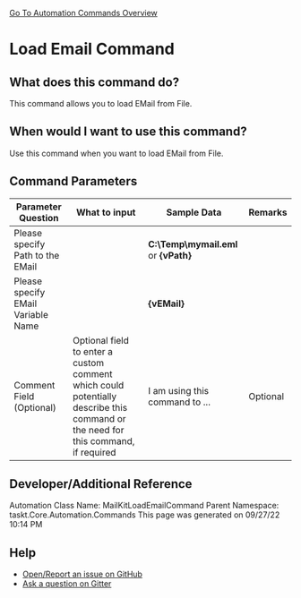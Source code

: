 <!--TITLE: Load Email Command -->
<!-- SUBTITLE: a command in the EMail Commands group. -->
[Go To Automation Commands Overview](/automation-commands.md)


# Load Email Command


## What does this command do?
This command allows you to load EMail from File.


## When would I want to use this command?
Use this command when you want to load EMail from File.


## Command Parameters
| Parameter Question   	| What to input  	|  Sample Data 	| Remarks  	|
| ---                    | ---               | ---           | ---       |
|Please specify Path to the EMail||**C:\Temp\mymail.eml** or **{vPath}**||
|Please specify EMail Variable Name||**{vEMail}**||
|Comment Field (Optional)|Optional field to enter a custom comment which could potentially describe this command or the need for this command, if required|I am using this command to ...|Optional|








## Developer/Additional Reference
Automation Class Name: MailKitLoadEmailCommand
Parent Namespace: taskt.Core.Automation.Commands
This page was generated on 09/27/22 10:14 PM


## Help
- [Open/Report an issue on GitHub](https://github.com/rcktrncn/taskt/issues/new)
- [Ask a question on Gitter](https://gitter.im/taskt-rpa/Lobby)

